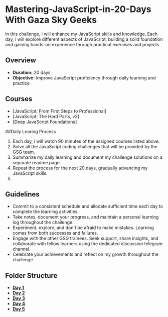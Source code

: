 # Mastering-JavaScript-in-20-Days With Gaza Sky Geeks
In this challenge, i will enhance my JavaScript skills and knowledge. Each day, i will explore different aspects of JavaScript, building a solid foundation and gaining hands-on experience through practical exercises and projects.

## Overview
- **Duration:** 20 days
- **Objective:** Improve JavaScript proficiency through daily learning and practice

## Courses
- [JavaScript: From First Steps to Professional]
- [JavaScript: The Hard Parts, v2]
- [Deep JavaScript Foundations]



##Daily Learing Process
1. Each day, i will watch 90 minutes of the assigned courses listed above.
2. Solve all the JavaScript coding challenges that will be provided by the GSG team.
3. Summarize my daily learning and document my challenge solutions on a separate readme page.
4. Repeat the process for the next 20 days, gradually advancing my JavaScript skills.
5. 


## Guidelines
- Commit to a consistent schedule and allocate sufficient time each day to complete the learning activities.
- Take notes, document your progress, and maintain a personal learning log throughout the challenge.
- Experiment, explore, and don't be afraid to make mistakes. Learning comes from both successes and failures.
- Engage with the other GSG trainees. Seek support, share insights, and collaborate with fellow learners using the dedicated discussion telegram channel.
- Celebrate your achievements and reflect on my growth throughout the challenge.
  
## Folder Structure
-  [**Day 1**](https://github.com/ramisalman1/JavaScriptLearningSprint/blob/main/Day1.md)
-  [**Day 2**](https://github.com/ramisalman1/JavaScriptLearningSprint/blob/main/Day1.md)
-  [**Day 3**](https://github.com/ramisalman1/JavaScriptLearningSprint/blob/main/Day1.md)
-  [**Day 4**](https://github.com/ramisalman1/JavaScriptLearningSprint/blob/main/Day1.md)
-  [**Day 5**](https://github.com/ramisalman1/JavaScriptLearningSprint/blob/main/Day1.md)

